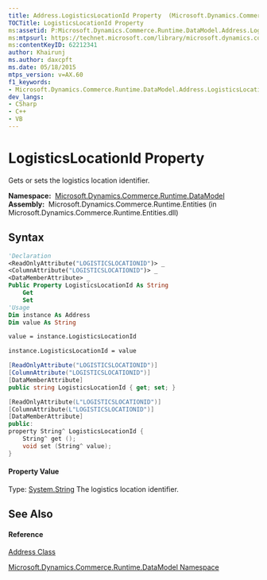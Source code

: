 ```yaml
---
title: Address.LogisticsLocationId Property  (Microsoft.Dynamics.Commerce.Runtime.DataModel)
TOCTitle: LogisticsLocationId Property
ms:assetid: P:Microsoft.Dynamics.Commerce.Runtime.DataModel.Address.LogisticsLocationId
ms:mtpsurl: https://technet.microsoft.com/library/microsoft.dynamics.commerce.runtime.datamodel.address.logisticslocationid(v=AX.60)
ms:contentKeyID: 62212341
author: Khairunj
ms.author: daxcpft
ms.date: 05/18/2015
mtps_version: v=AX.60
f1_keywords:
- Microsoft.Dynamics.Commerce.Runtime.DataModel.Address.LogisticsLocationId
dev_langs:
- CSharp
- C++
- VB
---
```


# LogisticsLocationId Property

Gets or sets the logistics location identifier.

**Namespace:**  [Microsoft.Dynamics.Commerce.Runtime.DataModel](microsoft-dynamics-commerce-runtime-datamodel-namespace.md)  
**Assembly:**  Microsoft.Dynamics.Commerce.Runtime.Entities (in Microsoft.Dynamics.Commerce.Runtime.Entities.dll)

## Syntax

``` vb
'Declaration
<ReadOnlyAttribute("LOGISTICSLOCATIONID")> _
<ColumnAttribute("LOGISTICSLOCATIONID")> _
<DataMemberAttribute> _
Public Property LogisticsLocationId As String
    Get
    Set
'Usage
Dim instance As Address
Dim value As String

value = instance.LogisticsLocationId

instance.LogisticsLocationId = value
```

``` csharp
[ReadOnlyAttribute("LOGISTICSLOCATIONID")]
[ColumnAttribute("LOGISTICSLOCATIONID")]
[DataMemberAttribute]
public string LogisticsLocationId { get; set; }
```

``` c++
[ReadOnlyAttribute(L"LOGISTICSLOCATIONID")]
[ColumnAttribute(L"LOGISTICSLOCATIONID")]
[DataMemberAttribute]
public:
property String^ LogisticsLocationId {
    String^ get ();
    void set (String^ value);
}
```

#### Property Value

Type: [System.String](https://technet.microsoft.com/library/s1wwdcbf\(v=ax.60\))  
The logistics location identifier.  

## See Also

#### Reference

[Address Class](address-class-microsoft-dynamics-commerce-runtime-datamodel.md)

[Microsoft.Dynamics.Commerce.Runtime.DataModel Namespace](microsoft-dynamics-commerce-runtime-datamodel-namespace.md)


